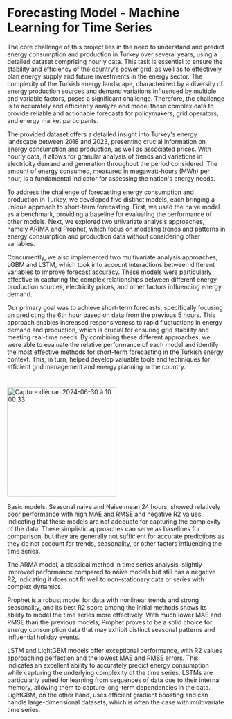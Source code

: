 # Forecasting Model - Machine Learning for Time Series

The core challenge of this project lies in the need to understand and predict energy consumption and production in Turkey over several years, using a detailed dataset comprising hourly data. This task is essential to ensure the stability and efficiency of the country's power grid, as well as to effectively plan energy supply and future investments in the energy sector. The complexity of the Turkish energy landscape, characterized by a diversity of energy production sources and demand variations influenced by multiple and variable factors, poses a significant challenge. Therefore, the challenge is to accurately and efficiently analyze and model these complex data to provide reliable and actionable forecasts for policymakers, grid operators, and energy market participants. 

The provided dataset offers a detailed insight into Turkey's energy landscape between 2018 and 2023, presenting crucial information on energy consumption and production, as well as associated prices. With hourly data, it allows for granular analysis of trends and variations in electricity demand and generation throughout the period considered. The amount of energy consumed, measured in megawatt-hours (MWh) per hour, is a fundamental indicator for assessing the nation's energy needs.

To address the challenge of forecasting energy consumption and production in Turkey, we developed five distinct models, each bringing a unique approach to short-term forecasting. First, we used the naive model as a benchmark, providing a baseline for evaluating the performance of other models. Next, we explored two univariate analysis approaches, namely ARIMA and Prophet, which focus on modeling trends and patterns in energy consumption and production data without considering other variables.

Concurrently, we also implemented two multivariate analysis approaches, LGBM and LSTM, which took into account interactions between different variables to improve forecast accuracy. These models were particularly effective in capturing the complex relationships between different energy production sources, electricity prices, and other factors influencing energy demand.

Our primary goal was to achieve short-term forecasts, specifically focusing on predicting the 6th hour based on data from the previous 5 hours. This approach enables increased responsiveness to rapid fluctuations in energy demand and production, which is crucial for ensuring grid stability and meeting real-time needs. By combining these different approaches, we were able to evaluate the relative performance of each model and identify the most effective methods for short-term forecasting in the Turkish energy context. This, in turn, helped develop valuable tools and techniques for efficient grid management and energy planning in the country.

# 
<img width="252" alt="Capture d’écran 2024-06-30 à 10 00 33" src="https://github.com/Mayslimani1/Times-Series/assets/154423073/58d81900-28d8-48ba-886e-7e15c42fb301">



Basic models, Seasonal naive and Naive mean 24 hours, showed relatively poor performance with high MAE and RMSE and negative R2 values, indicating that these models are not adequate for capturing the complexity of the data. These simplistic approaches can serve as baselines for comparison, but they are generally not sufficient for accurate predictions as they do not account for trends, seasonality, or other factors influencing the time series.

The ARMA model, a classical method in time series analysis, slightly improved performance compared to naive models but still has a negative R2, indicating it does not fit well to non-stationary data or series with complex dynamics.

Prophet is a robust model for data with nonlinear trends and strong seasonality, and its best R2 score among the initial methods shows its ability to model the time series more effectively. With much lower MAE and RMSE than the previous models, Prophet proves to be a solid choice for energy consumption data that may exhibit distinct seasonal patterns and influential holiday events.

LSTM and LightGBM models offer exceptional performance, with R2 values approaching perfection and the lowest MAE and RMSE errors. This indicates an excellent ability to accurately predict energy consumption while capturing the underlying complexity of the time series. LSTMs are particularly suited for learning from sequences of data due to their internal memory, allowing them to capture long-term dependencies in the data. LightGBM, on the other hand, uses efficient gradient boosting and can handle large-dimensional datasets, which is often the case with multivariate time series.
